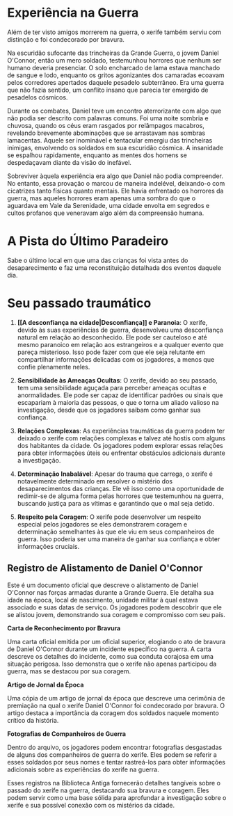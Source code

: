 # **Experiência na Guerra** 

Além de ter visto amigos morrerem na guerra, o xerife também serviu com distinção e foi condecorado por bravura.

Na escuridão sufocante das trincheiras da Grande Guerra, o jovem Daniel O'Connor, então um mero soldado, testemunhou horrores que nenhum ser humano deveria presenciar. O solo encharcado de lama estava manchado de sangue e lodo, enquanto os gritos agonizantes dos camaradas ecoavam pelos corredores apertados daquele pesadelo subterrâneo. Era uma guerra que não fazia sentido, um conflito insano que parecia ter emergido de pesadelos cósmicos.

Durante os combates, Daniel teve um encontro aterrorizante com algo que não podia ser descrito com palavras comuns. Foi uma noite sombria e chuvosa, quando os céus eram rasgados por relâmpagos macabros, revelando brevemente abominações que se arrastavam nas sombras lamacentas. Aquele ser inominável e tentacular emergiu das trincheiras inimigas, envolvendo os soldados em sua escuridão cósmica. A insanidade se espalhou rapidamente, enquanto as mentes dos homens se despedaçavam diante da visão do inefável.

Sobreviver àquela experiência era algo que Daniel não podia compreender. No entanto, essa provação o marcou de maneira indelével, deixando-o com cicatrizes tanto físicas quanto mentais. Ele havia enfrentado os horrores da guerra, mas aqueles horrores eram apenas uma sombra do que o aguardava em Vale da Serenidade, uma cidade envolta em segredos e cultos profanos que veneravam algo além da compreensão humana.

# **A Pista do Último Paradeiro**
Sabe o último local em que uma das crianças foi vista antes do desaparecimento e faz uma reconstituição detalhada dos eventos daquele dia.

# **Seu passado traumático**

1. **[[A desconfiança na cidade|Desconfiança]] e Paranoia**: O xerife, devido às suas experiências de guerra, desenvolveu uma desconfiança natural em relação ao desconhecido. Ele pode ser cauteloso e até mesmo paranoico em relação aos estrangeiros e a qualquer evento que pareça misterioso. Isso pode fazer com que ele seja relutante em compartilhar informações delicadas com os jogadores, a menos que confie plenamente neles.
    
2. **Sensibilidade às Ameaças Ocultas**: O xerife, devido ao seu passado, tem uma sensibilidade aguçada para perceber ameaças ocultas e anormalidades. Ele pode ser capaz de identificar padrões ou sinais que escapariam à maioria das pessoas, o que o torna um aliado valioso na investigação, desde que os jogadores saibam como ganhar sua confiança.
    
3. **Relações Complexas**: As experiências traumáticas da guerra podem ter deixado o xerife com relações complexas e talvez até hostis com alguns dos habitantes da cidade. Os jogadores podem explorar essas relações para obter informações úteis ou enfrentar obstáculos adicionais durante a investigação.
    
4. **Determinação Inabalável**: Apesar do trauma que carrega, o xerife é notavelmente determinado em resolver o mistério dos desaparecimentos das crianças. Ele vê isso como uma oportunidade de redimir-se de alguma forma pelas horrores que testemunhou na guerra, buscando justiça para as vítimas e garantindo que o mal seja detido.
    
5. **Respeito pela Coragem**: O xerife pode desenvolver um respeito especial pelos jogadores se eles demonstrarem coragem e determinação semelhantes às que ele viu em seus companheiros de guerra. Isso poderia ser uma maneira de ganhar sua confiança e obter informações cruciais.

## **Registro de Alistamento de Daniel O'Connor**

Este é um documento oficial que descreve o alistamento de Daniel O'Connor nas forças armadas durante a Grande Guerra. Ele detalha sua idade na época, local de nascimento, unidade militar à qual estava associado e suas datas de serviço. Os jogadores podem descobrir que ele se alistou jovem, demonstrando sua coragem e compromisso com seu país.

**Carta de Reconhecimento por Bravura**

Uma carta oficial emitida por um oficial superior, elogiando o ato de bravura de Daniel O'Connor durante um incidente específico na guerra. A carta descreve os detalhes do incidente, como sua conduta corajosa em uma situação perigosa. Isso demonstra que o xerife não apenas participou da guerra, mas se destacou por sua coragem.

**Artigo de Jornal da Época**

Uma cópia de um artigo de jornal da época que descreve uma cerimônia de premiação na qual o xerife Daniel O'Connor foi condecorado por bravura. O artigo destaca a importância da coragem dos soldados naquele momento crítico da história.

**Fotografias de Companheiros de Guerra**

Dentro do arquivo, os jogadores podem encontrar fotografias desgastadas de alguns dos companheiros de guerra do xerife. Eles podem se referir a esses soldados por seus nomes e tentar rastreá-los para obter informações adicionais sobre as experiências do xerife na guerra.

Esses registros na Biblioteca Antiga fornecerão detalhes tangíveis sobre o passado do xerife na guerra, destacando sua bravura e coragem. Eles podem servir como uma base sólida para aprofundar a investigação sobre o xerife e sua possível conexão com os mistérios da cidade.